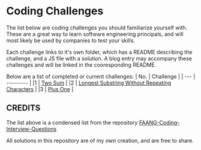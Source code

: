 # Coding Challenges

The list below are coding challenges you should familiarize yourself with.  These are a great way to learn software engineering principals, and will most likely be used by companies to test your skills.

Each challenge links to it's own folder, which has a README describing the challenge, and a JS file with a solution.  A blog entry may accompany these challenges and will be linked in the cooresponding README.

Below are a list of completed or current challenges:
| No. | Challenge |
| --- | --------- |
|1    | [Two Sum](Solutions/1.%20TWO_SUM.md) |
|2    | [Longest Substring Without Repeating Characters](Solutions/2.%20LONGEST_SUBSTRING_WITHOUT_REPEATING_CHARACTERS.md) |
|3    | [Plus One](Solutions/3.%20PLUS_ONE.md) |

## CREDITS

The list above is a condensed list from the repository [FAANG-Coding-Interview-Questions](https://github.com/ombharatiya/FAANG-Coding-Interview-Questions/tree/main)

All solutions in this repository are of my own creation, and are free to share.